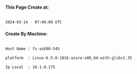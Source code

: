 
   
#### This Page Create at:

```bash

2024-03-14 - 07:46:09 UTC

```

#### Create By Machine:

```bash

Host Name : fv-az698-545

platform  : Linux-6.5.0-1016-azure-x86_64-with-glibc2.35

Ip Local  : 10.1.0.175

```

